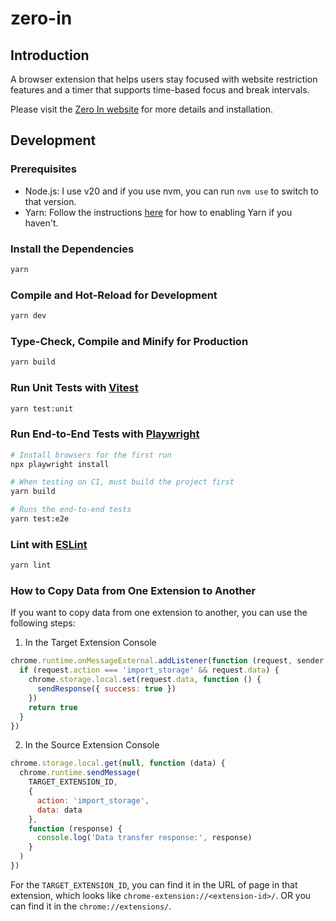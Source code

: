 # zero-in

## Introduction

A browser extension that helps users stay focused with website restriction features and a timer that supports time-based focus and break intervals.

Please visit the [Zero In website](https://zeroin.dev) for more details and installation.

## Development

### Prerequisites

- Node.js: I use v20 and if you use nvm, you can run `nvm use` to switch to that version.
- Yarn: Follow the instructions [here](https://yarnpkg.com/getting-started/install) for how to enabling Yarn if you haven't.

### Install the Dependencies

```sh
yarn
```

### Compile and Hot-Reload for Development

```sh
yarn dev
```

### Type-Check, Compile and Minify for Production

```sh
yarn build
```

### Run Unit Tests with [Vitest](https://vitest.dev/)

```sh
yarn test:unit
```

### Run End-to-End Tests with [Playwright](https://playwright.dev)

```sh
# Install browsers for the first run
npx playwright install

# When testing on CI, must build the project first
yarn build

# Runs the end-to-end tests
yarn test:e2e
```

### Lint with [ESLint](https://eslint.org/)

```sh
yarn lint
```

### How to Copy Data from One Extension to Another

If you want to copy data from one extension to another, you can use the following steps:

1. In the Target Extension Console

```javascript
chrome.runtime.onMessageExternal.addListener(function (request, sender, sendResponse) {
  if (request.action === 'import_storage' && request.data) {
    chrome.storage.local.set(request.data, function () {
      sendResponse({ success: true })
    })
    return true
  }
})
```

2. In the Source Extension Console

```javascript
chrome.storage.local.get(null, function (data) {
  chrome.runtime.sendMessage(
    TARGET_EXTENSION_ID,
    {
      action: 'import_storage',
      data: data
    },
    function (response) {
      console.log('Data transfer response:', response)
    }
  )
})
```

For the `TARGET_EXTENSION_ID`, you can find it in the URL of page in that extension, which looks like `chrome-extension://<extension-id>/`. OR you can find it in the `chrome://extensions/`.
